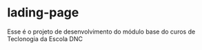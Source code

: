 # lading-page
Esse é o projeto de desenvolvimento do módulo base do curos de Teclonogia da Escola DNC
